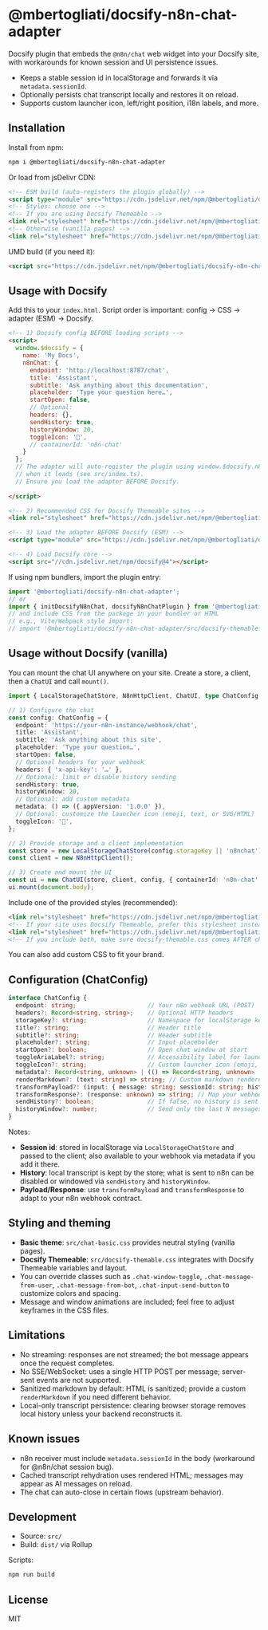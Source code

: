 # @mbertogliati/docsify-n8n-chat-adapter

Docsify plugin that embeds the `@n8n/chat` web widget into your Docsify site, with
workarounds for known session and UI persistence issues.

- Keeps a stable session id in localStorage and forwards it via `metadata.sessionId`.
- Optionally persists chat transcript locally and restores it on reload.
- Supports custom launcher icon, left/right position, i18n labels, and more.

## Installation

Install from npm:

```bash
npm i @mbertogliati/docsify-n8n-chat-adapter
```

Or load from jsDelivr CDN:

```html
<!-- ESM build (auto-registers the plugin globally) -->
<script type="module" src="https://cdn.jsdelivr.net/npm/@mbertogliati/docsify-n8n-chat-adapter/dist/index.esm.js"></script>
<!-- Styles: choose one -->
<!-- If you are using Docsify Themeable -->
<link rel="stylesheet" href="https://cdn.jsdelivr.net/npm/@mbertogliati/docsify-n8n-chat-adapter/src/docsify-themable.css">
<!-- Otherwise (vanilla pages) -->
<link rel="stylesheet" href="https://cdn.jsdelivr.net/npm/@mbertogliati/docsify-n8n-chat-adapter/src/chat-basic.css">
```

UMD build (if you need it):

```html
<script src="https://cdn.jsdelivr.net/npm/@mbertogliati/docsify-n8n-chat-adapter/dist/index.umd.min.js"></script>
```

## Usage with Docsify

Add this to your `index.html`. Script order is important: config → CSS → adapter (ESM) → Docsify.

```html
<!-- 1) Docsify config BEFORE loading scripts -->
<script>
  window.$docsify = {
    name: 'My Docs',
    n8nChat: {
      endpoint: 'http://localhost:8787/chat',
      title: 'Assistant',
      subtitle: 'Ask anything about this documentation',
      placeholder: 'Type your question here…',
      startOpen: false,
      // Optional:
      headers: {},
      sendHistory: true,
      historyWindow: 20,
      toggleIcon: '💬',
      // containerId: 'n8n-chat'
    }
  };
  // The adapter will auto-register the plugin using window.$docsify.n8nChat
  // when it loads (see src/index.ts).
  // Ensure you load the adapter BEFORE Docsify.
  
</script>

<!-- 2) Recommended CSS for Docsify Themeable sites -->
<link rel="stylesheet" href="https://cdn.jsdelivr.net/npm/@mbertogliati/docsify-n8n-chat-adapter/src/docsify-themable.css">

<!-- 3) Load the adapter BEFORE Docsify (ESM) -->
<script type="module" src="https://cdn.jsdelivr.net/npm/@mbertogliati/docsify-n8n-chat-adapter/dist/index.esm.js"></script>

<!-- 4) Load Docsify core -->
<script src="//cdn.jsdelivr.net/npm/docsify@4"></script>
```

If using npm bundlers, import the plugin entry:

```js
import '@mbertogliati/docsify-n8n-chat-adapter';
// or
import { initDocsifyN8nChat, docsifyN8nChatPlugin } from '@mbertogliati/docsify-n8n-chat-adapter';
// and include CSS from the package in your bundler or HTML
// e.g., Vite/Webpack style import:
// import '@mbertogliati/docsify-n8n-chat-adapter/src/docsify-themable.css';
```

## Usage without Docsify (vanilla)

You can mount the chat UI anywhere on your site. Create a store, a client, then a `ChatUI` and call `mount()`.

```ts
import { LocalStorageChatStore, N8nHttpClient, ChatUI, type ChatConfig } from '@mbertogliati/docsify-n8n-chat-adapter';

// 1) Configure the chat
const config: ChatConfig = {
  endpoint: 'https://your-n8n-instance/webhook/chat',
  title: 'Assistant',
  subtitle: 'Ask anything about this site',
  placeholder: 'Type your question…',
  startOpen: false,
  // Optional headers for your webhook
  headers: { 'x-api-key': '…' },
  // Optional: limit or disable history sending
  sendHistory: true,
  historyWindow: 20,
  // Optional: add custom metadata
  metadata: () => ({ appVersion: '1.0.0' }),
  // Optional: customize the launcher icon (emoji, text, or SVG/HTML)
  toggleIcon: '💬',
};

// 2) Provide storage and a client implementation
const store = new LocalStorageChatStore(config.storageKey || 'n8nchat');
const client = new N8nHttpClient();

// 3) Create and mount the UI
const ui = new ChatUI(store, client, config, { containerId: 'n8n-chat' });
ui.mount(document.body);
```

Include one of the provided styles (recommended):

```html
<link rel="stylesheet" href="https://cdn.jsdelivr.net/npm/@mbertogliati/docsify-n8n-chat-adapter/src/chat-basic.css">
<!-- If your site uses Docsify Themeable, prefer this stylesheet instead: -->
<link rel="stylesheet" href="https://cdn.jsdelivr.net/npm/@mbertogliati/docsify-n8n-chat-adapter/src/docsify-themable.css">
<!-- If you include both, make sure docsify-themable.css comes AFTER chat-basic.css so it replaces those styles. -->
```

You can also add custom CSS to fit your brand.

## Configuration (ChatConfig)

```ts
interface ChatConfig {
  endpoint: string;                    // Your n8n webhook URL (POST)
  headers?: Record<string, string>;    // Optional HTTP headers
  storageKey?: string;                 // Namespace for localStorage keys
  title?: string;                      // Header title
  subtitle?: string;                   // Header subtitle
  placeholder?: string;                // Input placeholder
  startOpen?: boolean;                 // Open chat window at start
  toggleAriaLabel?: string;            // Accessibility label for launcher
  toggleIcon?: string;                 // Custom launcher icon (emoji, text, HTML/SVG string)
  metadata?: Record<string, unknown> | (() => Record<string, unknown> | Promise<Record<string, unknown>>);
  renderMarkdown?: (text: string) => string; // Custom markdown renderer
  transformPayload?: (input: { message: string; sessionId: string; history: ChatMessage[]; metadata?: Record<string, unknown> }) => unknown;
  transformResponse?: (response: unknown) => string; // Map your webhook response to display text
  sendHistory?: boolean;               // If false, no history is sent (default true)
  historyWindow?: number;              // Send only the last N messages
}
```

Notes:

- __Session id__: stored in localStorage via `LocalStorageChatStore` and passed to the client; also available to your webhook via metadata if you add it there.
- __History__: local transcript is kept by the store; what is sent to n8n can be disabled or windowed via `sendHistory` and `historyWindow`.
- __Payload/Response__: use `transformPayload` and `transformResponse` to adapt to your n8n webhook contract.

## Styling and theming

- __Basic theme__: `src/chat-basic.css` provides neutral styling (vanilla pages).
- __Docsify Themeable__: `src/docsify-themable.css` integrates with Docsify Themeable variables and layout.
- You can override classes such as `.chat-window-toggle`, `.chat-message-from-user`, `.chat-message-from-bot`, `.chat-input-send-button` to customize colors and spacing.
- Message and window animations are included; feel free to adjust keyframes in the CSS files.

## Limitations

- No streaming: responses are not streamed; the bot message appears once the request completes.
- No SSE/WebSocket: uses a single HTTP POST per message; server-sent events are not supported.
- Sanitized markdown by default: HTML is sanitized; provide a custom `renderMarkdown` if you need different behavior.
- Local-only transcript persistence: clearing browser storage removes local history unless your backend reconstructs it.

## Known issues

- n8n receiver must include `metadata.sessionId` in the body (workaround for @n8n/chat session bug).
- Cached transcript rehydration uses rendered HTML; messages may appear as AI messages on reload.
- The chat can auto-close in certain flows (upstream behavior).

## Development

- Source: `src/`
- Build: `dist/` via Rollup

Scripts:

```bash
npm run build
```

## License

MIT

